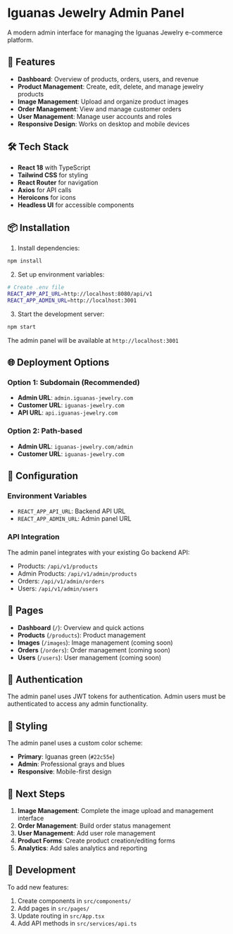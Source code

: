 # Iguanas Jewelry Admin Panel

A modern admin interface for managing the Iguanas Jewelry e-commerce platform.

## 🚀 Features

- **Dashboard**: Overview of products, orders, users, and revenue
- **Product Management**: Create, edit, delete, and manage jewelry products
- **Image Management**: Upload and organize product images
- **Order Management**: View and manage customer orders
- **User Management**: Manage user accounts and roles
- **Responsive Design**: Works on desktop and mobile devices

## 🛠️ Tech Stack

- **React 18** with TypeScript
- **Tailwind CSS** for styling
- **React Router** for navigation
- **Axios** for API calls
- **Heroicons** for icons
- **Headless UI** for accessible components

## 📦 Installation

1. Install dependencies:
```bash
npm install
```

2. Set up environment variables:
```bash
# Create .env file
REACT_APP_API_URL=http://localhost:8080/api/v1
REACT_APP_ADMIN_URL=http://localhost:3001
```

3. Start the development server:
```bash
npm start
```

The admin panel will be available at `http://localhost:3001`

## 🌐 Deployment Options

### Option 1: Subdomain (Recommended)
- **Admin URL**: `admin.iguanas-jewelry.com`
- **Customer URL**: `iguanas-jewelry.com`
- **API URL**: `api.iguanas-jewelry.com`

### Option 2: Path-based
- **Admin URL**: `iguanas-jewelry.com/admin`
- **Customer URL**: `iguanas-jewelry.com`

## 🔧 Configuration

### Environment Variables
- `REACT_APP_API_URL`: Backend API URL
- `REACT_APP_ADMIN_URL`: Admin panel URL

### API Integration
The admin panel integrates with your existing Go backend API:
- Products: `/api/v1/products`
- Admin Products: `/api/v1/admin/products`
- Orders: `/api/v1/admin/orders`
- Users: `/api/v1/admin/users`

## 📱 Pages

- **Dashboard** (`/`): Overview and quick actions
- **Products** (`/products`): Product management
- **Images** (`/images`): Image management (coming soon)
- **Orders** (`/orders`): Order management (coming soon)
- **Users** (`/users`): User management (coming soon)

## 🔐 Authentication

The admin panel uses JWT tokens for authentication. Admin users must be authenticated to access any admin functionality.

## 🎨 Styling

The admin panel uses a custom color scheme:
- **Primary**: Iguanas green (`#22c55e`)
- **Admin**: Professional grays and blues
- **Responsive**: Mobile-first design

## 🚀 Next Steps

1. **Image Management**: Complete the image upload and management interface
2. **Order Management**: Build order status management
3. **User Management**: Add user role management
4. **Product Forms**: Create product creation/editing forms
5. **Analytics**: Add sales analytics and reporting

## 📝 Development

To add new features:
1. Create components in `src/components/`
2. Add pages in `src/pages/`
3. Update routing in `src/App.tsx`
4. Add API methods in `src/services/api.ts`